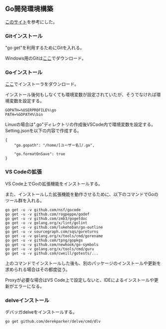 ## Go開発環境構築

[このサイト](https://qiita.com/koara-local/items/8642d847831b6268d23e)を参考にした。

### Gitインストール

"go get"を利用するためにGitを入れる。

Windows用のGitは[ここ](https://gitforwindows.org/)でダウンロード。

### Goインストール

[ここ](https://golang.org/)でインストーラをダウンロード。

インストール後何もしなくても環境変数が設定されていたが、そうでなければ環境変数を設定する。

``` env
GOPATH=%USERPROFILE%\go
PATH=%GOPATH%\bin
```

Linuxの場合は".go"ディレクトリの作成後VSCode内で環境変数を設定する。Setting.jsonを以下の内容で作成する。

```
{
    "go.gopath": "/home/[ユーザー名]/.go",

    "go.formatOnSave": true
}
```

### VS Codeの拡張

VS Code上でGoの拡張機能をインストールする。

また、インストールした拡張機能を動作させるために、以下のコマンドでGoのツール群を入れる。

``` command
go get -u -v github.com/nsf/gocode
go get -u -v github.com/rogpeppe/godef
go get -u -v github.com/zmb3/gogetdoc
go get -u -v golang.org/x/lint/golint
go get -u -v github.com/lukehoban/go-outline
go get -u -v sourcegraph.com/sqs/goreturns
go get -u -v golang.org/x/tools/cmd/gorename
go get -u -v github.com/tpng/gopkgs
go get -u -v github.com/newhook/go-symbols
go get -u -v golang.org/x/tools/cmd/guru
go get -u -v github.com/cweill/gotests/...
```

上のコマンドでインストールした後も、別のパッケージのインストールや更新を求められる場合はその都度従う。

Proxyが必要な場合はVS Code上で設定しないと、IDEによるインストールや更新がエラーになる。

### delveインストール

デバッガdelveをインストールする。

```
go get github.com/derekparker/delve/cmd/dlv
```
